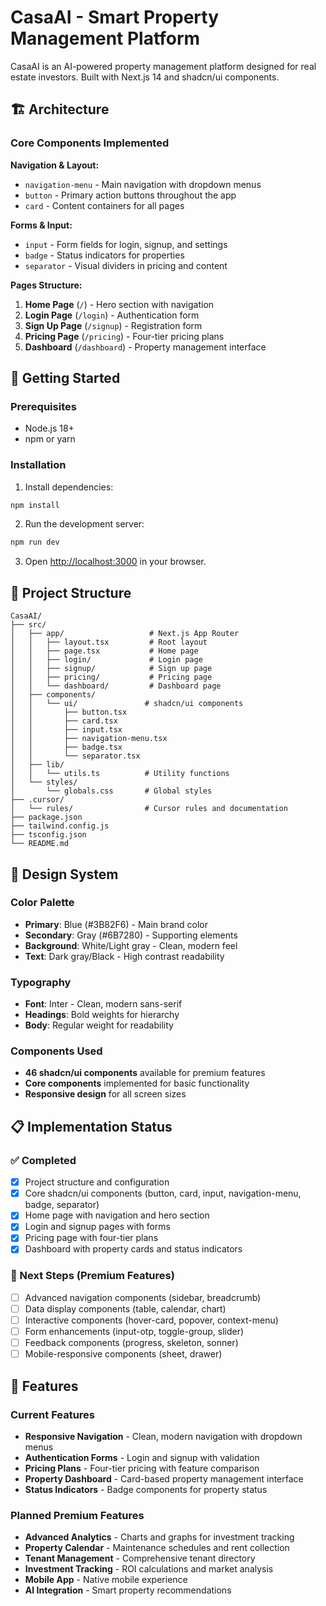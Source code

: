 # CasaAI - Smart Property Management Platform

CasaAI is an AI-powered property management platform designed for real estate investors. Built with Next.js 14 and shadcn/ui components.

## 🏗️ Architecture

### Core Components Implemented

**Navigation & Layout:**
- `navigation-menu` - Main navigation with dropdown menus
- `button` - Primary action buttons throughout the app
- `card` - Content containers for all pages

**Forms & Input:**
- `input` - Form fields for login, signup, and settings
- `badge` - Status indicators for properties
- `separator` - Visual dividers in pricing and content

**Pages Structure:**
1. **Home Page** (`/`) - Hero section with navigation
2. **Login Page** (`/login`) - Authentication form
3. **Sign Up Page** (`/signup`) - Registration form
4. **Pricing Page** (`/pricing`) - Four-tier pricing plans
5. **Dashboard** (`/dashboard`) - Property management interface

## 🚀 Getting Started

### Prerequisites
- Node.js 18+ 
- npm or yarn

### Installation

1. Install dependencies:
```bash
npm install
```

2. Run the development server:
```bash
npm run dev
```

3. Open [http://localhost:3000](http://localhost:3000) in your browser.

## 📁 Project Structure

```
CasaAI/
├── src/
│   ├── app/                   # Next.js App Router
│   │   ├── layout.tsx         # Root layout
│   │   ├── page.tsx           # Home page
│   │   ├── login/             # Login page
│   │   ├── signup/            # Sign up page
│   │   ├── pricing/           # Pricing page
│   │   └── dashboard/         # Dashboard page
│   ├── components/
│   │   └── ui/               # shadcn/ui components
│   │       ├── button.tsx
│   │       ├── card.tsx
│   │       ├── input.tsx
│   │       ├── navigation-menu.tsx
│   │       ├── badge.tsx
│   │       └── separator.tsx
│   ├── lib/
│   │   └── utils.ts          # Utility functions
│   └── styles/
│       └── globals.css       # Global styles
├── .cursor/
│   └── rules/                # Cursor rules and documentation
├── package.json
├── tailwind.config.js
├── tsconfig.json
└── README.md
```

## 🎨 Design System

### Color Palette
- **Primary**: Blue (#3B82F6) - Main brand color
- **Secondary**: Gray (#6B7280) - Supporting elements
- **Background**: White/Light gray - Clean, modern feel
- **Text**: Dark gray/Black - High contrast readability

### Typography
- **Font**: Inter - Clean, modern sans-serif
- **Headings**: Bold weights for hierarchy
- **Body**: Regular weight for readability

### Components Used
- **46 shadcn/ui components** available for premium features
- **Core components** implemented for basic functionality
- **Responsive design** for all screen sizes

## 📋 Implementation Status

### ✅ Completed
- [x] Project structure and configuration
- [x] Core shadcn/ui components (button, card, input, navigation-menu, badge, separator)
- [x] Home page with navigation and hero section
- [x] Login and signup pages with forms
- [x] Pricing page with four-tier plans
- [x] Dashboard with property cards and status indicators

### 🔄 Next Steps (Premium Features)
- [ ] Advanced navigation components (sidebar, breadcrumb)
- [ ] Data display components (table, calendar, chart)
- [ ] Interactive components (hover-card, popover, context-menu)
- [ ] Form enhancements (input-otp, toggle-group, slider)
- [ ] Feedback components (progress, skeleton, sonner)
- [ ] Mobile-responsive components (sheet, drawer)

## 🎯 Features

### Current Features
- **Responsive Navigation** - Clean, modern navigation with dropdown menus
- **Authentication Forms** - Login and signup with validation
- **Pricing Plans** - Four-tier pricing with feature comparison
- **Property Dashboard** - Card-based property management interface
- **Status Indicators** - Badge components for property status

### Planned Premium Features
- **Advanced Analytics** - Charts and graphs for investment tracking
- **Property Calendar** - Maintenance schedules and rent collection
- **Tenant Management** - Comprehensive tenant directory
- **Investment Tracking** - ROI calculations and market analysis
- **Mobile App** - Native mobile experience
- **AI Integration** - Smart property recommendations